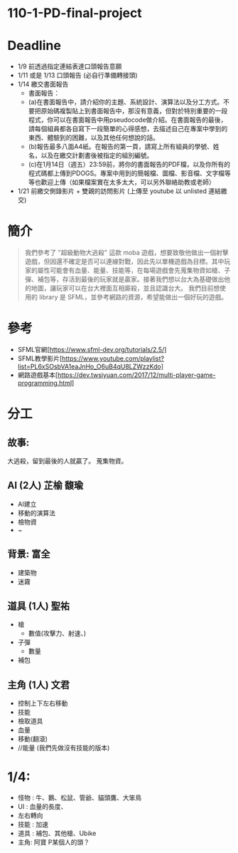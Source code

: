 # 110-1-PD-final-project
# Deadline
- 1/9 前透過指定連結表達口頭報告意願
- 1/11 或是 1/13 口頭報告 (必自行準備轉接頭)
- 1/14 繳交書面報告
  - 書面報告：
  - (a)在書面報告中，請介紹你的主題、系統設計、演算法以及分工方式。不要把原始碼複製貼上到書面報告中，那沒有意義，但對於特別重要的一段程式，你可以在書面報告中用pseudocode做介紹。在書面報告的最後，請每個組員都各自寫下一段簡單的心得感想，去描述自己在專案中學到的東西、體驗到的困難，以及其他任何想說的話。
  - (b)報告最多八面A4紙。在報告的第一頁，請寫上所有組員的學號、姓名，以及在繳交計劃書後被指定的組別編號。
  - (c)在1月14日（週五）23:59前，將你的書面報告的PDF檔，以及你所有的程式碼都上傳到PDOGS。專案中用到的簡報檔、圖檔、影音檔、文字檔等等也歡迎上傳（如果檔案實在太多太大，可以另外聯絡助教或老師） 
 - 1/21 前繳交側錄影片 + 雙親的訪問影片 (上傳至 youtube 以 unlisted 連結繳交)
# 簡介
>我們參考了 "超級動物大逃殺" 這款 moba 遊戲，想要致敬他做出一個射擊遊戲，但因還不確定是否可以連線對戰，因此先以單機遊戲為目標。其中玩家的屬性可能會有血量、能量、技能等，在每場遊戲會先蒐集物資如槍、子彈、補包等，存活到最後的玩家就是贏家。接著我們想以台大為基礎做出他的地圖，讓玩家可以在台大裡面互相廝殺，並且認識台大。
我們目前想使用的 library 是 SFML，並參考網路的資源，希望能做出一個好玩的遊戲。
# 參考
- SFML官網[https://www.sfml-dev.org/tutorials/2.5/]
- SFML教學影片[https://www.youtube.com/playlist?list=PL6xSOsbVA1eaJnHo_O6uB4qU8LZWzzKdo]
- 網路遊戲基本[https://dev.twsiyuan.com/2017/12/multi-player-game-programming.html]

# 分工
## 故事:
大逃殺，留到最後的人就贏了。
蒐集物資。

## AI (2人) 芷榆 馥瑜
- AI建立
- 移動的演算法
- 檢物資
- ~

## 背景: 富全
- 建築物
- 迷霧

## 道具 (1人) 聖祐
- 槍
  - 數值(攻擊力、射速、)
- 子彈
  - 數量
- 補包

## 主角 (1人) 文君
- 控制上下左右移動
- 技能
- 檢取道具
- 血量
- 移動(翻滾)
- //能量 (我們先做沒有技能的版本)


# 1/4:
- 怪物 : 牛、鵝、松鼠、管爺、貓頭鷹、大笨鳥
- UI : 血量的長度、
- 左右轉向 
- 技能 : 加速
- 道具 : 補包、其他槍、Ubike
- 主角: 阿寶 P某個人的頭？
